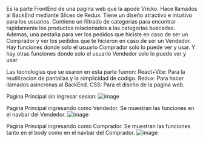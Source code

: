 Es la parte FrontEnd de una pagina web que la apode Vricko. Hace llamados al BackEnd mediante Slices de Redux. Tiene un diseño atractivo e intuitivo para los usuarios.
Contiene un filtrado de categorias para encontrar rapidamente los productos relacionados a las categorias buscadas. 
Ademas, una pestaña para ver los pedidos que hiciste en caso de ser un Comprador y ver los pedidos que te hicieron en caso de ser un Vendedor.
Hay funciones donde solo el usuario Comprador solo lo puede ver y usar. Y hay otras funciones donde solo el usuario Vendedor solo lo puede ver y usar.

Las tecnologias que se usaron en esta parte fueron:
React+Vite: Para la reutilizacion de pantallas y la simplicidad de codigo. 
Redux: Para hacer llamados asincronas al BackEnd.
CSS: Para el diseño de la pagina web.

Pagina Principal sin ingresar sesion:
![image](https://github.com/user-attachments/assets/aaa43abf-fba4-4683-83c6-df7e47382474)

Pagina Principal ingresando como Vendedor. Se muestran las funciones en el navbar del Vendedor.
![image](https://github.com/user-attachments/assets/68279cf7-86ed-4d5b-8563-8c68e27c64e3)

Pagina Principal ingresando como Comprador. Se muestran las funciones tanto en el body como en el navbar del Comprador. 
![image](https://github.com/user-attachments/assets/3e6ced61-9622-4ca5-a129-7219352011dd)
